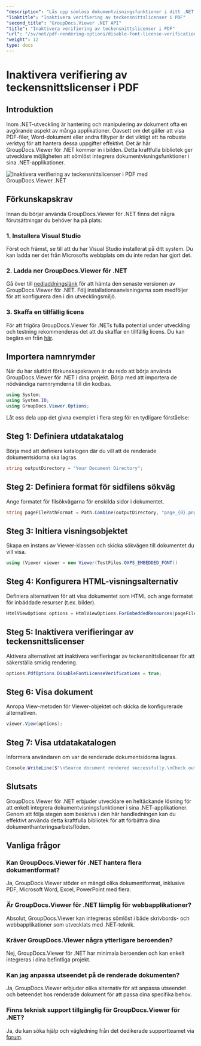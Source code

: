 ```yaml
---
"description": "Lås upp sömlösa dokumentvisningsfunktioner i ditt .NET med GroupDocs.Viewer för .NET. Integrera och anpassa enkelt dokumentrendering med minimala beroenden."
"linktitle": "Inaktivera verifiering av teckensnittslicenser i PDF"
"second_title": "GroupDocs.Viewer .NET API"
"title": "Inaktivera verifiering av teckensnittslicenser i PDF"
"url": "/sv/net/pdf-rendering-options/disable-font-license-verifications-pdf/"
"weight": 12
type: docs
---
```

# Inaktivera verifiering av teckensnittslicenser i PDF

## Introduktion
Inom .NET-utveckling är hantering och manipulering av dokument ofta en avgörande aspekt av många applikationer. Oavsett om det gäller att visa PDF-filer, Word-dokument eller andra filtyper är det viktigt att ha robusta verktyg för att hantera dessa uppgifter effektivt. Det är här GroupDocs.Viewer för .NET kommer in i bilden. Detta kraftfulla bibliotek ger utvecklare möjligheten att sömlöst integrera dokumentvisningsfunktioner i sina .NET-applikationer.

![Inaktivera verifiering av teckensnittslicenser i PDF med GroupDocs.Viewer .NET](/viewer/pdf-rendering-options/disable-font-license-verifications-in-pdf.png)

## Förkunskapskrav
Innan du börjar använda GroupDocs.Viewer för .NET finns det några förutsättningar du behöver ha på plats:
### 1. Installera Visual Studio
Först och främst, se till att du har Visual Studio installerat på ditt system. Du kan ladda ner det från Microsofts webbplats om du inte redan har gjort det.
### 2. Ladda ner GroupDocs.Viewer för .NET
Gå över till [nedladdningslänk](https://releases.groupdocs.com/viewer/net/) för att hämta den senaste versionen av GroupDocs.Viewer för .NET. Följ installationsanvisningarna som medföljer för att konfigurera den i din utvecklingsmiljö.
### 3. Skaffa en tillfällig licens
För att frigöra GroupDocs.Viewer för .NETs fulla potential under utveckling och testning rekommenderas det att du skaffar en tillfällig licens. Du kan begära en från [här](https://purchase.groupdocs.com/temporary-license/).

## Importera namnrymder
När du har slutfört förkunskapskraven är du redo att börja använda GroupDocs.Viewer för .NET i dina projekt. Börja med att importera de nödvändiga namnrymderna till din kodbas.
```csharp
using System;
using System.IO;
using GroupDocs.Viewer.Options;
```

Låt oss dela upp det givna exemplet i flera steg för en tydligare förståelse:
## Steg 1: Definiera utdatakatalog
Börja med att definiera katalogen där du vill att de renderade dokumentsidorna ska lagras.
```csharp
string outputDirectory = "Your Document Directory";
```
## Steg 2: Definiera format för sidfilens sökväg
Ange formatet för filsökvägarna för enskilda sidor i dokumentet.
```csharp
string pageFilePathFormat = Path.Combine(outputDirectory, "page_{0}.png");
```
## Steg 3: Initiera visningsobjektet
Skapa en instans av Viewer-klassen och skicka sökvägen till dokumentet du vill visa.
```csharp
using (Viewer viewer = new Viewer(TestFiles.OXPS_EMBEDDED_FONT))
```
## Steg 4: Konfigurera HTML-visningsalternativ
Definiera alternativen för att visa dokumentet som HTML och ange formatet för inbäddade resurser (t.ex. bilder).
```csharp
HtmlViewOptions options = HtmlViewOptions.ForEmbeddedResources(pageFilePathFormat);
```
## Steg 5: Inaktivera verifieringar av teckensnittslicenser
Aktivera alternativet att inaktivera verifieringar av teckensnittslicenser för att säkerställa smidig rendering.
```csharp
options.PdfOptions.DisableFontLicenseVerifications = true;
```
## Steg 6: Visa dokument
Anropa View-metoden för Viewer-objektet och skicka de konfigurerade alternativen.
```csharp
viewer.View(options);
```
## Steg 7: Visa utdatakatalogen
Informera användaren om var de renderade dokumentsidorna lagras.
```csharp
Console.WriteLine($"\nSource document rendered successfully.\nCheck output in {outputDirectory}.");
```

## Slutsats
GroupDocs.Viewer för .NET erbjuder utvecklare en heltäckande lösning för att enkelt integrera dokumentvisningsfunktioner i sina .NET-applikationer. Genom att följa stegen som beskrivs i den här handledningen kan du effektivt använda detta kraftfulla bibliotek för att förbättra dina dokumenthanteringsarbetsflöden.
## Vanliga frågor
### Kan GroupDocs.Viewer för .NET hantera flera dokumentformat?
Ja, GroupDocs.Viewer stöder en mängd olika dokumentformat, inklusive PDF, Microsoft Word, Excel, PowerPoint med flera.
### Är GroupDocs.Viewer för .NET lämplig för webbapplikationer?
Absolut, GroupDocs.Viewer kan integreras sömlöst i både skrivbords- och webbapplikationer som utvecklats med .NET-teknik.
### Kräver GroupDocs.Viewer några ytterligare beroenden?
Nej, GroupDocs.Viewer för .NET har minimala beroenden och kan enkelt integreras i dina befintliga projekt.
### Kan jag anpassa utseendet på de renderade dokumenten?
Ja, GroupDocs.Viewer erbjuder olika alternativ för att anpassa utseendet och beteendet hos renderade dokument för att passa dina specifika behov.
### Finns teknisk support tillgänglig för GroupDocs.Viewer för .NET?
Ja, du kan söka hjälp och vägledning från det dedikerade supportteamet via [forum](https://forum.groupdocs.com/c/viewer/9).